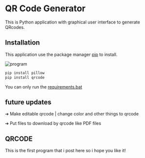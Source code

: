 # QR Code Generator

This is Python application with graphical user interface to generate QRcodes.

## Installation

This application use the package manager [pip](https://pip.pypa.io/en/stable/) to install.

![program](https://github.com/Redrider1666/QRCodegen/assets/69794643/3cf8e985-4438-451f-93c0-d3d3b7b32391)

```bash
pip install pillow
pip install qrcode

```
You can only run the [requirements.bat](requirements.bat)


## future updates

➔ Make editable qrcode | change color and other things to qrcode

➔ Put files to download by qrcode like PDF files


## QRCODE
This is the first program that i post here so i hope you like it!
